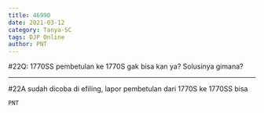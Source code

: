 ```yaml
---
title: 46990
date: 2021-03-12
category: Tanya-SC
tags: DJP Online
author: PNT
---
```


#22Q: 1770SS pembetulan ke 1770S gak bisa kan ya? Solusinya gimana?

---

#22A sudah dicoba di efiling, lapor pembetulan dari 1770S ke 1770SS bisa

`PNT`
